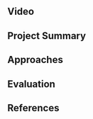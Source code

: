 <h2><b>Video</b></h2> 


<h2><b>Project Summary</b></h2> 




<h2><b>Approaches</b></h2> 




<h2><b>Evaluation</b></h2> 




<h2><b>References</b></h2> 
